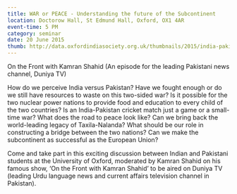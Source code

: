 ```yaml
---
title: WAR or PEACE - Understanding the future of the Subcontinent
location: Doctorow Hall, St Edmund Hall, Oxford, OX1 4AR
event-time: 5 PM
category: seminar
date: 20 June 2015
thumb: http://data.oxfordindiasociety.org.uk/thumbnails/2015/india-pakistan-talk-show.png
---
```


On the Front with Kamran Shahid
(An episode for the leading Pakistani news channel, Duniya TV)


How do we perceive India versus Pakistan?
Have we fought enough or do we still have resources to waste on this two-sided war?
Is it possible for the two nuclear power nations to provide food and education to every child of the two countries? 
Is an India-Pakistan cricket match just a game or a small-time war?
What does the road to peace look like?
Can we bring back the world-leading legacy of Taxila-Nalanda?
What should be our role in constructing a bridge between the two nations?
Can we make the subcontinent as successful as the European Union? 

Come and take part in this exciting discussion between Indian and Pakistani students at the University of Oxford, moderated by Kamran Shahid on his famous show, ‘On the Front with Kamran Shahid’ to be aired on Duniya TV (leading Urdu language news and current affairs television channel in Pakistan).



